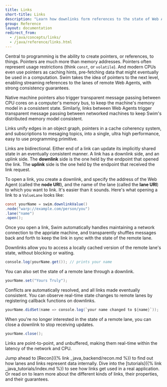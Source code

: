 ```yaml
---
title: Links
short-title: Links
description: "Learn how downlinks form references to the state of Web Agents."
group: Reference
layout: documentation
redirect_from:
  - /java/concepts/links/
  - /java/reference/links.html
---
```


Central to programming is the ability to create pointers, or references, to things. Pointers are much more than memory addresses. Pointers often represent usage restrictions (think `const`, or `volatile`). And modern CPUs even use pointers as caching hints, pre-fetching data that might eventually be used in a computation. Swim takes the idea of pointers to the next level, enabling streaming references to the lanes of remote Web Agents, with strong consistency guarantees.

Native machine pointers also trigger transparent message passing between CPU cores on a computer's memory bus, to keep the machine's memory model in a consistent state. Similarly, links between Web Agents trigger transparent message passing between networked machines to keep Swim's distributed memory model consistent.

Links unify edges in an object graph, pointers in a cache coherency system, and subscriptions to mesaging topics, into a single, ultra high performance, easy to use programming primitive.

Links are bidirectional. Either end of a link can update its implicitly shared state in an eventually consistent manner. A link has a downlink side, and an uplink side. The **downlink** side is the one held by the endpoint that opened the link. The **uplink** side is the one held by the endpoint that received the link request.

To open a link, you create a downlink, and specify the address of the Web Agent (called the **node URI**), and the name of the lane (called the **lane URI**) to which you want to link. It's easier than it sounds. Here's what opening a link to a `ValueLane` looks like:

```java
const yourName = swim.downlinkValue()
.node("warp://example.com/person/you")
.lane("name")
.open();
```

Once you open a link, Swim automatically handles maintaining a network connection to the appriate machine, and transparently shuffles messages back and forth to keep the link in sync with the state of the remote lane.

Downlinks allow you to access a locally cached version of the remote lane's state, without blocking or waiting.

```java
console.log(yourName.get()); // prints your name
```

You can also set the state of a remote lane through a downlink.

```java
yourName.set("Yours Truly");
```

Conflicts are automatically resolved, and all links made eventually consistent. You can observe real-time state changes to remote lanes by registering callback functions on downlinks.

```java
yourName.didSet(name => console.log(`your name changed to ${name}`));
```

When you're no longer interested in the state of a remote lane, you can close a downlink to stop receiving updates.

```java
yourName.close();
```

Links are point-to-point, and unbuffered, making them real-time within the latency of the network and CPU.

Jump ahead to [Recon]({% link _java_backend/recon.md %}) to find out how lanes and links represent data internally. Dive into the [tutorials]({% link _java_tutorials/index.md %}) to see how links get used in a real application. Or read on to learn more about the different kinds of links, their properties, and their guarantees.
